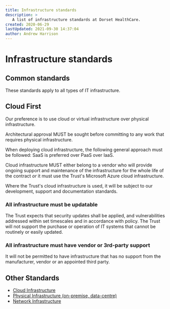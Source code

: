 ```yaml
---
title: Infrastructure standards
description: >
   A list of infrastructure standards at Dorset HealthCare.
created: 2020-06-29
lastUpdated: 2021-09-30 14:37:04
author: Andrew Harrison
---
```


# Infrastructure standards

## Common standards

These standards apply to all types of IT infrastructure.

## Cloud First

Our preference is to use cloud or virtual infrastructure over physical infrastructure.

Architectural approval MUST be sought before committing to any work that requires physical infrastructure.

When deploying cloud infrastructure, the following general approach must be followed: SaaS is preferred over PaaS over IaaS.

Cloud infrastructure MUST either belong to a vendor who will provide ongoing support and maintenance of the infrastructure for the whole life of the contract
_or_ it must use the Trust's Microsoft Azure cloud infrastructure.

Where the Trust's cloud infrastructure is used, it will be subject to our development, support and documentation standards.

### All infrastructure must be updatable

The Trust expects that security updates shall be applied, and vulnerabilities addressed within set timescales and in accordance with policy. The Trust will not support the purchase or operation of IT systems that cannot be routinely or easily updated.

### All infrastructure must have vendor or 3rd-party support

It will not be permitted to have infrastructure that has no support from the manufacturer, vendor or an appointed third party.

## Other Standards

* [Cloud Infrastructure](infrastructure/cloud/readme)
* [Physical Infrastructure (on-premise, data-centre)](infrastructure/physical/readme)
* [Network Infrastructure](infrastructure/networks)
